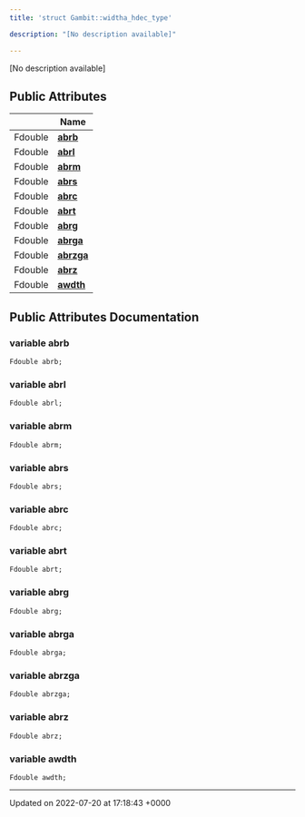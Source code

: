 ```yaml
---
title: 'struct Gambit::widtha_hdec_type'

description: "[No description available]"

---
```









[No description available]

## Public Attributes

|                | Name           |
| -------------- | -------------- |
| Fdouble | **[abrb](/documentation/code/classes/structgambit_1_1widtha__hdec__type/#variable-abrb)**  |
| Fdouble | **[abrl](/documentation/code/classes/structgambit_1_1widtha__hdec__type/#variable-abrl)**  |
| Fdouble | **[abrm](/documentation/code/classes/structgambit_1_1widtha__hdec__type/#variable-abrm)**  |
| Fdouble | **[abrs](/documentation/code/classes/structgambit_1_1widtha__hdec__type/#variable-abrs)**  |
| Fdouble | **[abrc](/documentation/code/classes/structgambit_1_1widtha__hdec__type/#variable-abrc)**  |
| Fdouble | **[abrt](/documentation/code/classes/structgambit_1_1widtha__hdec__type/#variable-abrt)**  |
| Fdouble | **[abrg](/documentation/code/classes/structgambit_1_1widtha__hdec__type/#variable-abrg)**  |
| Fdouble | **[abrga](/documentation/code/classes/structgambit_1_1widtha__hdec__type/#variable-abrga)**  |
| Fdouble | **[abrzga](/documentation/code/classes/structgambit_1_1widtha__hdec__type/#variable-abrzga)**  |
| Fdouble | **[abrz](/documentation/code/classes/structgambit_1_1widtha__hdec__type/#variable-abrz)**  |
| Fdouble | **[awdth](/documentation/code/classes/structgambit_1_1widtha__hdec__type/#variable-awdth)**  |

## Public Attributes Documentation

### variable abrb

```
Fdouble abrb;
```


### variable abrl

```
Fdouble abrl;
```


### variable abrm

```
Fdouble abrm;
```


### variable abrs

```
Fdouble abrs;
```


### variable abrc

```
Fdouble abrc;
```


### variable abrt

```
Fdouble abrt;
```


### variable abrg

```
Fdouble abrg;
```


### variable abrga

```
Fdouble abrga;
```


### variable abrzga

```
Fdouble abrzga;
```


### variable abrz

```
Fdouble abrz;
```


### variable awdth

```
Fdouble awdth;
```


-------------------------------

Updated on 2022-07-20 at 17:18:43 +0000